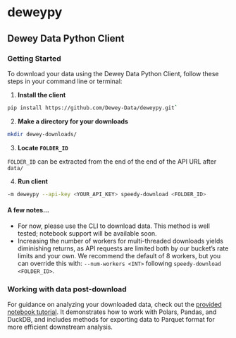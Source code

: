 # deweypy

## Dewey Data Python Client

### Getting Started

To download your data using the Dewey Data Python Client, follow these steps in your command line or terminal:
1. **Install the client**

```bash
pip install https://github.com/Dewey-Data/deweypy.git`
```

2. **Make a directory for your downloads**
```bash
mkdir dewey-downloads/
```

3. **Locate `FOLDER_ID`**

`FOLDER_ID` can be extracted from the end of the end of the API URL after `data/`

4. **Run client**
```bash
-m deweypy --api-key <YOUR_API_KEY> speedy-download <FOLDER_ID>
```


#### A few notes...
- For now, please use the CLI to download data. This method is well tested; notebook support will be available soon.
- Increasing the number of workers for multi-threaded downloads yields diminishing returns, as API requests are limited both by our bucket’s rate limits and your own. We recommend the default of 8 workers, but you can override this with:
`--num-workers <INT>` following `speedy-download <FOLDER_ID>`.

### Working with data post-download
For guidance on analyzing your downloaded data, check out the [provided notebook tutorial](https://github.com/Dewey-Data/deweypy/blob/main/notebook-examples/customized-monthly-patterns.ipynb). It demonstrates how to work with Polars, Pandas, and DuckDB, and includes methods for exporting data to Parquet format for more efficient downstream analysis.
